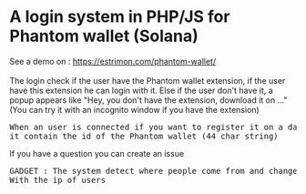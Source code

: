 # A login system in PHP/JS for Phantom wallet (Solana)
See a demo on : https://estrimon.com/phantom-wallet/
<br><br>
The login check if the user have the Phantom wallet extension, if the user have this extension he can login with it. Else if the user don't have it, a popup appears like "Hey, you don't have the extension, download it on ..." (You can try it with an incognito window if you have the extension)

<pre>When an user is connected if you want to register it on a database, you can use the variable $_SESSION['phantomAccount'],
it contain the id of the Phantom wallet (44 char string)</pre>
If you have a question you can create an issue
<pre>GADGET : The system detect where people come from and change text with the local language (just for French - look at : settings/translation)
With the ip of users</pre>
